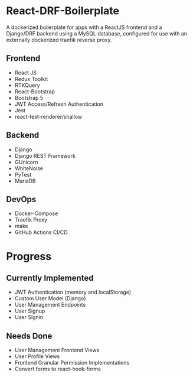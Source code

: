 # React-DRF-Boilerplate

A dockerized boilerplate for apps with a ReactJS frontend and a Django/DRF backend using a MySQL database, configured for use with an externally dockerized traefik reverse proxy.

## Frontend

- React.JS
- Redux Toolkit
- RTKQuery
- React-Bootstrap
- Bootstrap 5
- JWT Access/Refresh Authentication
- Jest
- react-test-renderer/shallow

## Backend

- Django
- Django REST Framework
- GUnicorn
- WhiteNoise
- PyTest
- MariaDB

## DevOps

- Docker-Compose
- Traefik Proxy
- make
- GitHub Actions CI/CD

# Progress

## Currently Implemented

- JWT Authentication (memory and localStorage)
- Custom User Model (Django)
- User Management Endpoints
- User Signup
- User Signin

## Needs Done

- User Management Frontend Views
- User Profile Views
- Frontend Granular Permission Implementations
- Convert forms to react-hook-forms
